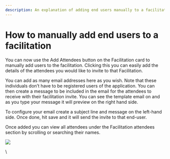 ```yaml
---
description: An explanation of adding end users manually to a facilitation
---
```


# How to manually add end users to a facilitation

You can now use the Add Attendees button on the Facilitation card to manually add users to the facilitation. Clicking this you can easily add the details of the attendees you would like to invite to that Facilitation.&#x20;



You can add as many email addresses here as you wish. Note that these individuals don’t have to be registered users of the application. You can then create a message to be included in the email for the attendees to receive with their facilitation invite. You can see the template email on and as you type your message it will preview on the right hand side.&#x20;



To configure your email create a subject line and message on the left-hand side. Once done, hit save and it will send the invite to that end-user.



Once added you can view all attendees under the Facilitation attendees section by scrolling or searching their names.

![](https://lh7-us.googleusercontent.com/s1PFZGNFLw1h66s9DwNoELwx5QwRlGC3nO7lgfYx1ixBEr1rBzYbd4jw3mV-jeuH7ILdBRxKZGiO8eeV36NRtUcDPlotQVetZdqPisZBxkUE64Xfw8sMgxiSJImr75b6mPz4fKdRFqO3uj4FHMi\_szs)

\
